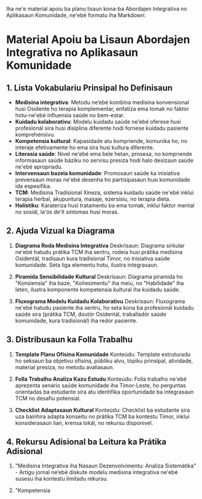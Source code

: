 Iha ne'e material apoiu ba planu lisaun kona-ba Abordajen Integrativa no Aplikasaun Komunidade, ne'ebé formatu iha Markdown:

# Material Apoiu ba Lisaun Abordajen Integrativa no Aplikasaun Komunidade

## 1. Lista Vokabulariu Prinsipal ho Definisaun

- **Medisina integrativa**: Metodu ne’ebé kombina medisina konvensional husi Osidente ho terapia komplementar, enfatiza ema tomak no faktor hotu-ne'ebé influensia saúde no bem-estar.
- **Kuidadu kolaborativu**: Modelu kuidadu saúde ne'ebé oferese husi profesionál sira husi disiplina diferente hodi fornese kuidadu pasiente komprehensivu.
- **Kompetensia kultural**: Kapasidade atu kompriende, komunika ho, no interaje efetivamente ho ema sira husi kultura diferente.
- **Literasia saúde**: Nivel ne'ebé ema bele hetan, prosesa, no kompriende informasaun saúde báziku no servisu presiza hodi halo desizaun saúde ne'ebé apropriadu.
- **Intervensaun bazeia komunidade**: Promosaun saúde ka inisiativa prevensaun moras ne'ebé desenha ho partisipasaun husi komunidade ida espesífika.
- **TCM**: Medisina Tradisional Xineza, sistema kuidadu saúde ne'ebé inklui terapia herbal, akupuntura, masaje, ezersísiu, no terapia dieta.
- **Holístiku**: Karateriza husi tratamentu ba ema tomak, inklui faktor mental no sosiál, la'ós de'it sintomas husi moras.

## 2. Ajuda Vizual ka Diagrama

1. **Diagrama Roda Medisina Integrativa**
Deskrisaun: Diagrama sirkular ne'ebé hatudu prátika TCM iha sentru, rodeia husi prátika medisina Osidentál, tradisaun kura tradisional Timor, no inisiativa saúde komunidade. Seta liga elementu hotu, ilustra integrasaun.

2. **Piramida Sensibilidade Kultural**
Deskrisaun: Diagrama piramida ho "Konsiensia" iha baze, "Koñesimentu" iha meiu, no "Habilidade" iha leten, ilustra komponente kompetensia kultural iha kuidadu saúde.

3. **Fluxograma Modelu Kuidadu Kolaborativu**
Deskrisaun: Fluxograma ne'ebé hatudu pasiente iha sentru, ho seta kona ba profesionál kuidadu saúde sira (prátika TCM, doutór Osidentál, traballadór saúde komunidade, kura tradisionál) iha redor pasiente.

## 3. Distribusaun ka Folla Trabalhu

1. **Template Planu Ofisina Komunidade**
Konteúdu: Template estruturadu ho seksaun ba objetivu ofisina, públiku alvu, tópiku prinsipal, atividade, material presiza, no metodu avaliasaun.

2. **Folla Trabalhu Analiza Kazu Estudu**
Konteúdu: Folla trabalho ne'ebé aprezenta senário saúde komunidade iha Timor-Leste, ho perguntas orientadas ba estudante sira atu identifika oportunidade ba integrasaun TCM no desafiu potensial.

3. **Checklist Adaptasaun Kultural**
Konteúdu: Checklist ba estudante sira uza bainhira adapta konseitu no prátika TCM ba kontestu Timor, inklui konsiderasaun lian, krensa lokál, no rekursu disponivel.

## 4. Rekursu Adisional ba Leitura ka Prátika Adisional

1. "Medisina Integrativa iha Nasaun Dezenvolvimentu: Analiza Sistemátika" - Artigu jornal ne’ebé diskute modelu medisina integrativa ne'ebé susesu iha kontestu limitadu rekursu.

2. "Kompetensia